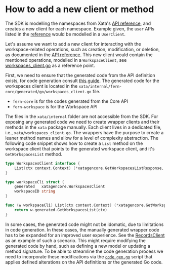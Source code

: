 # How to add a new client or method

The SDK is modelling the namespaces from Xata's [API reference](https://xata.io/docs/api-reference/user), and creates a new client for each namespace. Example given, the `user` APIs listed in the [reference](https://xata.io/docs/api-reference/user) would be modelled in a `UserClient`.

Let's assume we want to add a new client for interacting with the workspace-related operations, such as creation, 
modification, or deletion, as documented in the [API reference](https://xata.io/docs/api-reference/workspaces). 
This new client would contain the mentioned operations, modelled in a `WorkspaceClient`, see [workspaces_client.go](https://github.com/xataio/xata-go/blob/main/xata/workspaces_client.go) as a reference point.

First, we need to ensure that the generated code from the API definition exists, for code generation consult [this guide](code-generation.md). 
The generated code for the workspaces client is located in the `xata/internal/fern-core/generated/go/workspaces_client.go` file. 
* `fern-core` is for the codes generated from the Core API
* `fern-workspace` is for the Workspace API

The files in the `xata/internal` folder are not accessible from the SDK. 
For exposing any generated code we need to create wrapper clients and their methods in the `xata` package manually. 
Each client lives in a dedicated file, i.e., `xata/workspaces_client.go`.
The wrappers have the purpose to create a leaner method names and allow for a level of complexity abstraction.
The following code snippet shows how to create a `List` method on the workspace client that points to the generated workspace client, and it's `GetWorkspacesList` method.

```go
type WorkspacesClient interface {
    List(ctx context.Context) (*xatagencore.GetWorkspacesListResponse, error)
}

type workspaceCli struct {
    generated   xatagencore.WorkspacesClient
    workspaceID string
}

func (w workspaceCli) List(ctx context.Context) (*xatagencore.GetWorkspacesListResponse, error) {
    return w.generated.GetWorkspacesList(ctx)
}
```

In some cases, the generated code might not be idomatic, due to limitations in code generation. 
In these cases, the manually generated wrapper code has to be expanded for an improved user experience. 
See the [RecordsClient](../../xata/records_client.go) as an example of such a scenario. 
This might require modifying the generated code by hand, such as defining a new model or updating a method signature. 
To be able to streamline the code generation process we need to incorporate these modifications via the 
[`code_gen.go`](../../xata/internal/code-gen/code_gen.go) script that applies defined alterations on the 
API definitions or the generated Go code.
